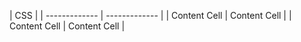 | CSS |
| ------------- | ------------- |
| Content Cell  | Content Cell  |
| Content Cell  | Content Cell  |
